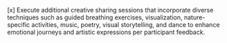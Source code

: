 [x] Execute additional creative sharing sessions that incorporate diverse techniques such as guided breathing exercises, visualization, nature-specific activities, music, poetry, visual storytelling, and dance to enhance emotional journeys and artistic expressions per participant feedback.